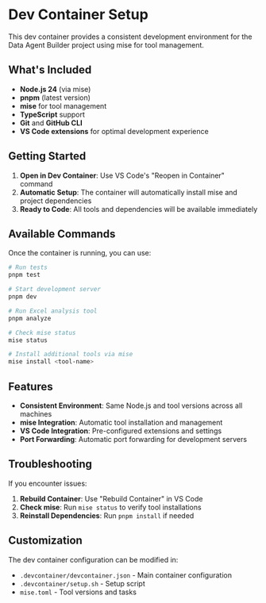 # Dev Container Setup

This dev container provides a consistent development environment for the Data Agent Builder project using mise for tool management.

## What's Included

- **Node.js 24** (via mise)
- **pnpm** (latest version)
- **mise** for tool management
- **TypeScript** support
- **Git** and **GitHub CLI**
- **VS Code extensions** for optimal development experience

## Getting Started

1. **Open in Dev Container**: Use VS Code's "Reopen in Container" command
2. **Automatic Setup**: The container will automatically install mise and project dependencies
3. **Ready to Code**: All tools and dependencies will be available immediately

## Available Commands

Once the container is running, you can use:

```bash
# Run tests
pnpm test

# Start development server
pnpm dev

# Run Excel analysis tool
pnpm analyze

# Check mise status
mise status

# Install additional tools via mise
mise install <tool-name>
```

## Features

- **Consistent Environment**: Same Node.js and tool versions across all machines
- **mise Integration**: Automatic tool installation and management
- **VS Code Integration**: Pre-configured extensions and settings
- **Port Forwarding**: Automatic port forwarding for development servers

## Troubleshooting

If you encounter issues:

1. **Rebuild Container**: Use "Rebuild Container" in VS Code
2. **Check mise**: Run `mise status` to verify tool installations
3. **Reinstall Dependencies**: Run `pnpm install` if needed

## Customization

The dev container configuration can be modified in:
- `.devcontainer/devcontainer.json` - Main container configuration
- `.devcontainer/setup.sh` - Setup script
- `mise.toml` - Tool versions and tasks
